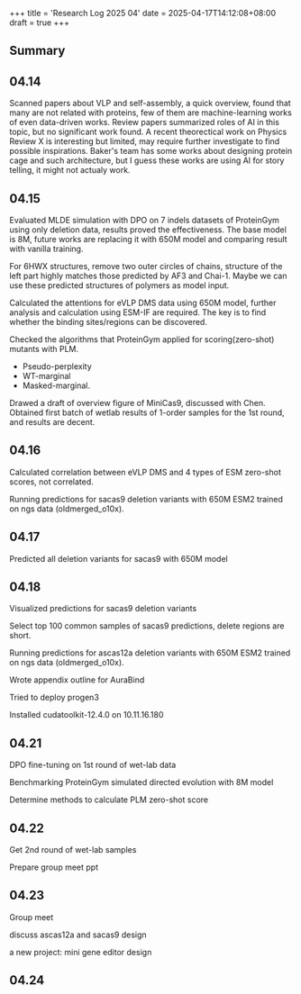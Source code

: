 +++
title = 'Research Log 2025 04'
date = 2025-04-17T14:12:08+08:00
draft = true
+++

## Summary

## 04.14
Scanned papers about VLP and self-assembly, a quick overview, found that many are not related with proteins, few of them are machine-learning works of even data-driven works. Review papers summarized roles of AI in this topic, but no significant work found. A recent theorectical work on Physics Review X is interesting but limited, may require further investigate to find possible inspirations. Baker's team has some works about designing protein cage and such architecture, but I guess these works are using AI for story telling, it might not actualy work.

## 04.15

Evaluated MLDE simulation with DPO on 7 indels datasets of ProteinGym using only deletion data, results proved the effectiveness. The base model is 8M, future works are replacing it with 650M model and comparing result with vanilla training.

For 6HWX structures, remove two outer circles of chains, structure of the left part highly matches those predicted by AF3 and Chai-1. Maybe we can use these predicted structures of polymers as model input.

Calculated the attentions for eVLP DMS data using 650M model, further analysis and calculation using ESM-IF are required. The key is to find whether the binding sites/regions can be discovered.

Checked the algorithms that ProteinGym applied for scoring(zero-shot) mutants with PLM. 
- Pseudo-perplexity
- WT-marginal
- Masked-marginal.

Drawed a draft of overview figure of MiniCas9, discussed with Chen. Obtained first batch of wetlab results of 1-order samples for the 1st round, and results are decent.

## 04.16

Calculated correlation between eVLP DMS and 4 types of ESM zero-shot scores, not correlated.

Running predictions for sacas9 deletion variants with 650M ESM2 trained on ngs data (oldmerged_o10x).

## 04.17

Predicted all deletion variants for sacas9 with 650M model

## 04.18

Visualized predictions for sacas9 deletion variants

Select top 100 common samples of sacas9 predictions, delete regions are short.

Running predictions for ascas12a deletion variants with 650M ESM2 trained on ngs data (oldmerged_o10x).

Wrote appendix outline for AuraBind

Tried to deploy progen3

Installed cudatoolkit-12.4.0 on 10.11.16.180

## 04.21

DPO fine-tuning on 1st round of wet-lab data

Benchmarking ProteinGym simulated directed evolution with 8M model

Determine methods to calculate PLM zero-shot score

## 04.22

Get 2nd round of wet-lab samples

Prepare group meet ppt

## 04.23

Group meet

discuss ascas12a and sacas9 design

a new project: mini gene editor design

## 04.24

